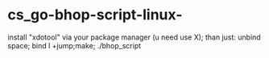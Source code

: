 # cs_go-bhop-script-linux-
install "xdotool" via your package manager (u need use X); than just:
 unbind space; bind l +jump;make; ./bhop_script
